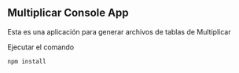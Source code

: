

## Multiplicar Console App

Esta es una aplicación para generar archivos de tablas de Multiplicar

Ejecutar el comando

```
npm install

```